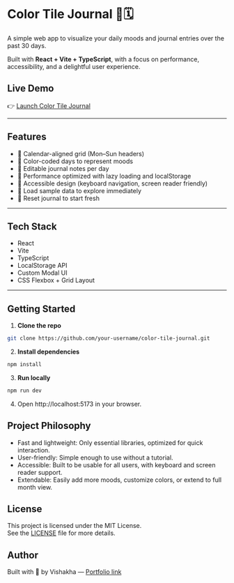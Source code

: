 # Color Tile Journal 🎨🗓️

A simple web app to visualize your daily moods and journal entries over the past 30 days.

Built with **React + Vite + TypeScript**, with a focus on performance, accessibility, and a delightful user experience.

## Live Demo

👉 [Launch Color Tile Journal](https://color-tile-journal.vercel.app/)

---

## Features

- 📅 Calendar-aligned grid (Mon–Sun headers)
- 🎨 Color-coded days to represent moods
- 📝 Editable journal notes per day
- 🚀 Performance optimized with lazy loading and localStorage
- 🧠 Accessible design (keyboard navigation, screen reader friendly)
- 🎉 Load sample data to explore immediately
- 🔄 Reset journal to start fresh

---

## Tech Stack

- React
- Vite
- TypeScript
- LocalStorage API
- Custom Modal UI
- CSS Flexbox + Grid Layout

---

## Getting Started

1. **Clone the repo**
```bash
git clone https://github.com/your-username/color-tile-journal.git
```
2. **Install dependencies**
```bash
npm install
```
3. **Run locally**
```bash
npm run dev
```
4. Open http://localhost:5173 in your browser.

## Project Philosophy
- Fast and lightweight: Only essential libraries, optimized for quick interaction.
- User-friendly: Simple enough to use without a tutorial.
- Accessible: Built to be usable for all users, with keyboard and screen reader support.
- Extendable: Easily add more moods, customize colors, or extend to full month view.

## License

This project is licensed under the MIT License.  
See the [LICENSE](./LICENSE) file for more details.

## Author
Built with 💛 by Vishakha — [Portfolio link](https://bit.ly/vishakhaportfolio)